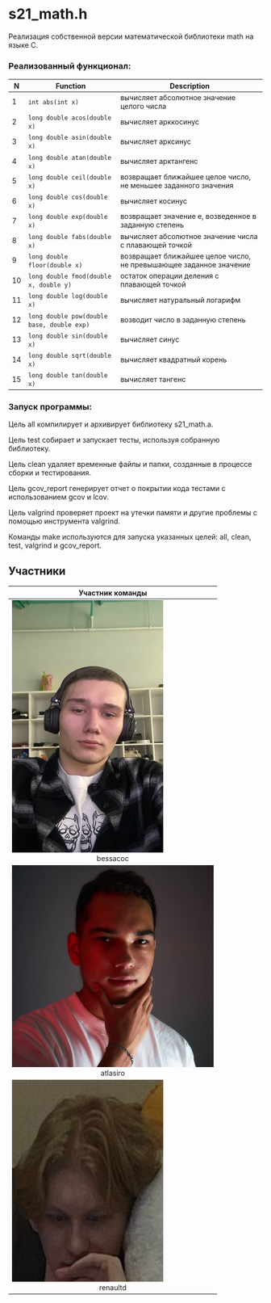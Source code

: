# s21_math.h

Реализация собственной версии математической библиотеки math на языке C.

### Реализованный функционал:
| N   | Function                                   | Description                                                        |
| --- | ------------------------------------------ | ------------------------------------------------------------------ |
| 1   | `int abs(int x)`                           | вычисляет абсолютное значение целого числа                         |
| 2   | `long double acos(double x)`               | вычисляет арккосинус                                               |
| 3   | `long double asin(double x)`               | вычисляет арксинус                                                 |
| 4   | `long double atan(double x)`               | вычисляет арктангенс                                               |
| 5   | `long double ceil(double x)`               | возвращает ближайшее целое число, не меньшее заданного значения    |
| 6   | `long double cos(double x)`                | вычисляет косинус                                                  |
| 7   | `long double exp(double x)`                | возвращает значение e, возведенное в заданную степень              |
| 8   | `long double fabs(double x)`               | вычисляет абсолютное значение числа с плавающей точкой             |
| 9   | `long double floor(double x)`              | возвращает ближайшее целое число, не превышающее заданное значение |
| 10  | `long double fmod(double x, double y)`     | остаток операции деления с плавающей точкой                        |
| 11  | `long double log(double x)`                | вычисляет натуральный логарифм                                     |
| 12  | `long double pow(double base, double exp)` | возводит число в заданную степень                                  |
| 13  | `long double sin(double x)`                | вычисляет синус                                                    |
| 14  | `long double sqrt(double x)`               | вычисляет квадратный корень                                        |
| 15  | `long double tan(double x)`                | вычисляет тангенс                                                  |


### Запуск программы:
Цель all компилирует и архивирует библиотеку s21_math.a.

Цель test собирает и запускает тесты, используя собранную библиотеку.

Цель clean удаляет временные файлы и папки, созданные в процессе сборки и тестирования.

Цель gcov_report генерирует отчет о покрытии кода тестами с использованием gcov и lcov.

Цель valgrind проверяет проект на утечки памяти и другие проблемы с помощью инструмента valgrind.

Команды make используются для запуска указанных целей: all, clean, test, valgrind и gcov_report.

## Участники

| <center> Участник команды </center>
|--------------------------------------------|
| [<img src="src/images/wasabully.jpeg" width="300" height="500">](https://github.com/wasabully)<br /><center>bessacoc</center> |
| [<img src="src/images/atlasiro.jpeg" width="400" height="400">](https://github.com/atlasir0)<br /><center>atlasiro</center> |
| [<img src="src/images/renaultd.jpeg" width="300" height="400">](https://github.com/Momzh228)<br /><center>renaultd</center> |


